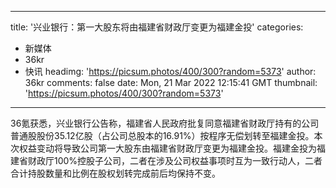 
---
title: '兴业银行：第一大股东将由福建省财政厅变更为福建金投'
categories: 
 - 新媒体
 - 36kr
 - 快讯
headimg: 'https://picsum.photos/400/300?random=5373'
author: 36kr
comments: false
date: Mon, 21 Mar 2022 12:15:41 GMT
thumbnail: 'https://picsum.photos/400/300?random=5373'
---

<div>   
36氪获悉，兴业银行公告称，福建省人民政府批复同意福建省财政厅持有的公司普通股股份35.12亿股（占公司总股本的16.91%）按程序无偿划转至福建金投。本次权益变动将导致公司第一大股东由福建省财政厅变更为福建金投。福建金投为福建省财政厅100%控股子公司，二者在涉及公司权益事项时互为一致行动人，二者合计持股数量和比例在股权划转完成前后均保持不变。  
</div>
            